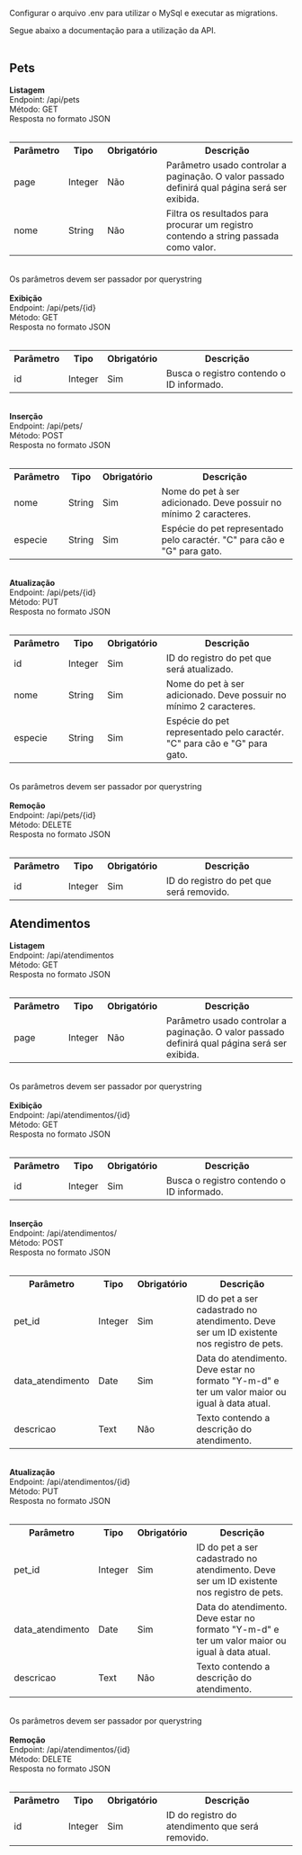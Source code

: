 Configurar o arquivo .env para utilizar o MySql e executar as migrations.

Segue abaixo a documentação para a utilização da API.<br><br>

## Pets

<b>Listagem</b> <br>
Endpoint: /api/pets<br>
Método: GET<br>
Resposta no formato JSON<br>
<br>
<table>
    <head>
        <th>Parâmetro</th>
        <th>Tipo</th>
        <th>Obrigatório</th>
        <th>Descrição</th>
    </head>
    <body>
        <tr>
            <td>page</td>  
            <td>Integer</td>  
            <td>Não</td>   
            <td>Parâmetro usado controlar a paginação. O valor passado definirá qual página será ser exibida.</td>
        </tr>
        <tr>
            <td>nome</td>  
            <td>String</td>   
            <td>Não</td>   
            <td>Filtra os resultados para procurar um registro contendo a string passada como valor.</td>
        </tr>
    </body>
</table>
<br>Os parâmetros devem ser passador por querystring<br>
<br>
<b>Exibição</b> <br>
Endpoint: /api/pets/{id}<br>
Método: GET<br>
Resposta no formato JSON<br>
<br>
<table>
    <head>
        <th>Parâmetro</th>
        <th>Tipo</th>
        <th>Obrigatório</th>
        <th>Descrição</th>
    </head>
    <body>
        <tr>
            <td>id</td>  
            <td>Integer</td>   
            <td>Sim</td>   
            <td>Busca o registro contendo o ID informado.</td>
        </tr>
    </body>
</table>

<br>
<b>Inserção</b> <br>
Endpoint: /api/pets/<br>
Método: POST<br>
Resposta no formato JSON<br>
<br>
<table>
    <head>
        <th>Parâmetro</th>
        <th>Tipo</th>
        <th>Obrigatório</th>
        <th>Descrição</th>
    </head>
    <body>
        <tr>
            <td>nome</td> 
            <td>String</td>    
            <td>Sim</td>   
            <td>Nome do pet à ser adicionado. Deve possuir no mínimo 2 caracteres.</td>
        </tr>
        <tr>
            <td>especie</td> 
            <td>String</td>    
            <td>Sim</td>   
            <td>Espécie do pet representado pelo caractér. "C" para cão e "G" para gato.</td>
        </tr>
    </body>
</table>

<br>
<b>Atualização</b> <br>
Endpoint: /api/pets/{id}<br>
Método: PUT<br>
Resposta no formato JSON<br>
<br>
<table>
    <head>
        <th>Parâmetro</th>
        <th>Tipo</th>
        <th>Obrigatório</th>
        <th>Descrição</th>
    </head>
    <body>
        <tr>
            <td>id</td> 
            <td>Integer</td>    
            <td>Sim</td>   
            <td>ID do registro do pet que será atualizado.</td>
        </tr>
        <tr>
            <td>nome</td> 
            <td>String</td>    
            <td>Sim</td>   
            <td>Nome do pet à ser adicionado. Deve possuir no mínimo 2 caracteres.</td>
        </tr>
        <tr>
            <td>especie</td> 
            <td>String</td>    
            <td>Sim</td>   
            <td>Espécie do pet representado pelo caractér. "C" para cão e "G" para gato.</td>
        </tr>
    </body>
</table>
<br>Os parâmetros devem ser passador por querystring<br>
<br>
<b>Remoção</b> <br>
Endpoint: /api/pets/{id}<br>
Método: DELETE<br>
Resposta no formato JSON<br>
<br>
<table>
    <head>
        <th>Parâmetro</th>
        <th>Tipo</th>
        <th>Obrigatório</th>
        <th>Descrição</th>
    </head>
    <body>
        <tr>
            <td>id</td> 
            <td>Integer</td>    
            <td>Sim</td>   
            <td>ID do registro do pet que será removido.</td>
        </tr>
    </body>
</table>

## Atendimentos

<b>Listagem</b> <br>
Endpoint: /api/atendimentos<br>
Método: GET<br>
Resposta no formato JSON<br>
<br>
<table>
    <head>
        <th>Parâmetro</th>
        <th>Tipo</th>
        <th>Obrigatório</th>
        <th>Descrição</th>
    </head>
    <body>
        <tr>
            <td>page</td>  
            <td>Integer</td>  
            <td>Não</td>   
            <td>Parâmetro usado controlar a paginação. O valor passado definirá qual página será ser exibida.</td>
        </tr>
    </body>
</table>
<br>Os parâmetros devem ser passador por querystring<br>
<br>
<b>Exibição</b> <br>
Endpoint: /api/atendimentos/{id}<br>
Método: GET<br>
Resposta no formato JSON<br>
<br>
<table>
    <head>
        <th>Parâmetro</th>
        <th>Tipo</th>
        <th>Obrigatório</th>
        <th>Descrição</th>
    </head>
    <body>
        <tr>
            <td>id</td>  
            <td>Integer</td>   
            <td>Sim</td>   
            <td>Busca o registro contendo o ID informado.</td>
        </tr>
    </body>
</table>

<br>
<b>Inserção</b> <br>
Endpoint: /api/atendimentos/<br>
Método: POST<br>
Resposta no formato JSON<br>
<br>
<table>
    <head>
        <th>Parâmetro</th>
        <th>Tipo</th>
        <th>Obrigatório</th>
        <th>Descrição</th>
    </head>
    <body>
        <tr>
            <td>pet_id</td> 
            <td>Integer</td>    
            <td>Sim</td>   
            <td>ID do pet a ser cadastrado no atendimento. Deve ser um ID existente nos registro de pets.</td>
        </tr>
        <tr>
            <td>data_atendimento</td> 
            <td>Date</td>    
            <td>Sim</td>   
            <td>Data do atendimento. Deve estar no formato "Y-m-d" e ter um valor maior ou igual à data atual.</td>
        </tr>
        <tr>
            <td>descricao</td> 
            <td>Text</td>    
            <td>Não</td>   
            <td>Texto contendo a descrição do atendimento.</td>
        </tr>
    </body>
</table>

<br>
<b>Atualização</b> <br>
Endpoint: /api/atendimentos/{id}<br>
Método: PUT<br>
Resposta no formato JSON<br>
<br>
<table>
    <head>
        <th>Parâmetro</th>
        <th>Tipo</th>
        <th>Obrigatório</th>
        <th>Descrição</th>
    </head>
    <body>
        <tr>
            <td>pet_id</td> 
            <td>Integer</td>    
            <td>Sim</td>   
            <td>ID do pet a ser cadastrado no atendimento. Deve ser um ID existente nos registro de pets.</td>
        </tr>
        <tr>
            <td>data_atendimento</td> 
            <td>Date</td>    
            <td>Sim</td>   
            <td>Data do atendimento. Deve estar no formato "Y-m-d" e ter um valor maior ou igual à data atual.</td>
        </tr>
        <tr>
            <td>descricao</td> 
            <td>Text</td>    
            <td>Não</td>   
            <td>Texto contendo a descrição do atendimento.</td>
        </tr>
    </body>
</table>
<br>Os parâmetros devem ser passador por querystring<br>
<br>
<b>Remoção</b> <br>
Endpoint: /api/atendimentos/{id}<br>
Método: DELETE<br>
Resposta no formato JSON<br>
<br>
<table>
    <head>
        <th>Parâmetro</th>
        <th>Tipo</th>
        <th>Obrigatório</th>
        <th>Descrição</th>
    </head>
    <body>
        <tr>
            <td>id</td> 
            <td>Integer</td>    
            <td>Sim</td>   
            <td>ID do registro do atendimento que será removido.</td>
        </tr>
    </body>
</table>
